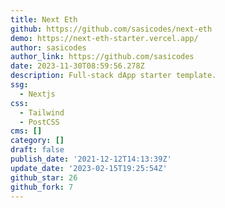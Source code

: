 ```yaml
---
title: Next Eth
github: https://github.com/sasicodes/next-eth
demo: https://next-eth-starter.vercel.app/
author: sasicodes
author_link: https://github.com/sasicodes
date: 2023-11-30T08:59:56.278Z
description: Full-stack dApp starter template.
ssg:
  - Nextjs
css:
  - Tailwind
  - PostCSS
cms: []
category: []
draft: false
publish_date: '2021-12-12T14:13:39Z'
update_date: '2023-02-15T19:25:54Z'
github_star: 26
github_fork: 7
---
```

